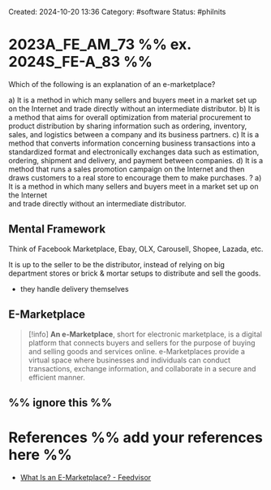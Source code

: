 Created: 2024-10-20 13:36
Category: #software 
Status: #philnits



# 2023A_FE_AM_73 %% ex. 2024S_FE-A_83 %%

Which of the following is an explanation of an e-marketplace?

a) It is a method in which many sellers and buyers meet in a market set up on the Internet 
and trade directly without an intermediate distributor. 
b) It is a method that aims for overall optimization from material procurement to product 
distribution by sharing information such as ordering, inventory, sales, and logistics 
between a company and its business partners. 
c) It is a method that converts information concerning business transactions into a 
standardized format and electronically exchanges data such as estimation, ordering, 
shipment and delivery, and payment between companies. 
d) It is a method that runs a sales promotion campaign on the Internet and then draws 
customers to a real store to encourage them to make purchases.
? 
a) It is a method in which many sellers and buyers meet in a market set up on the Internet  
and trade directly without an intermediate distributor.
## Mental Framework

Think of Facebook Marketplace, Ebay, OLX, Carousell, Shopee, Lazada, etc.

It is up to the seller to be the distributor, instead of relying on big department stores or brick & mortar setups to distribute and sell the goods.
- they handle delivery themselves

## E-Marketplace

> [!info] **An e-Marketplace**, short for electronic marketplace, is a digital platform that connects buyers and sellers for the purpose of buying and selling goods and services online.
> e-Marketplaces provide a virtual space where businesses and individuals can conduct transactions, exchange information, and collaborate in a secure and efficient manner.

%% ignore this %%
---









# References %% add your references here %%
- [What Is an E-Marketplace? - Feedvisor](https://feedvisor.com/resources/e-commerce-strategies/what-is-an-e-marketplace/)